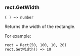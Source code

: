 ### rect.GetWidth

``` suneido
( ) => number
```

Returns the width of the rectangle.

For example:

``` suneido
rect = Rect(50, 100, 10, 20)
rect.GetWidth() => 10
```
